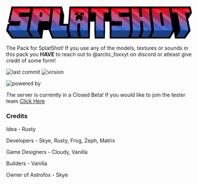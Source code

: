 ![SplatShot Logo](https://github.com/Astrofox-Studios/SPLATResource/blob/main/assets/splatshot_title.png)

The Pack for SplatShot! If you use any of the models, textures or sounds in this pack you **HAVE** to reach out to @arctic_foxxyt on discord or atleast give credit of some form!

![last commit](https://img.shields.io/github/last-commit/Astrofox-Studios/SPLATResource?style=for-the-badge) ![virsion](https://img.shields.io/badge/Minecraft-1.20.1-8403fc?style=for-the-badge) 

![powered by](https://img.shields.io/badge/Powered_by-Ington-038cfc?style=for-the-badge)

The server is currently in a Closed Beta! If you would like to join the tester team [Click Here](destinygames.org)

### Credits

Idea - Rusty

Developers - Skye, Rusty, Frog, Zeph, Matrix

Game Designers - Cloudy, Vanilla

Builders - Vanilla

Owner of Astrofox - Skye

